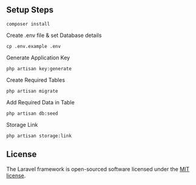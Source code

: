 ## Setup Steps

```
composer install
```

Create .env file & set Database details
```
cp .env.example .env
```

Generate Application Key
```
php artisan key:generate
```

Create Required Tables
```
php artisan migrate
```

Add Required Data in Table
```
php artisan db:seed
```

Storage Link
```
php artisan storage:link
```




## License

The Laravel framework is open-sourced software licensed under the [MIT license](https://opensource.org/licenses/MIT).
